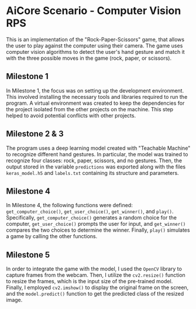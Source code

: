 # AiCore Scenario - Computer Vision RPS

This is an implementation of the "Rock-Paper-Scissors" game, that allows the user to play against the computer using their camera. The game uses computer vision algorithms to detect the user's hand gesture and match it with the three possible moves in the game (rock, paper, or scissors).

## Milestone 1
In Milestone 1, the focus was on setting up the development environment. This involved installing the necessary tools and libraries required to run the program. A virtual environment was created to keep the dependencies for the project isolated from the other projects on the machine. This step helped to avoid potential conflicts with other projects.

## Milestone 2 & 3
The program uses a deep learning model created with "Teachable Machine" to recognize different hand gestures. In particular, the model was trained to recognize four classes: rock, paper, scissors, and no gestures. Then, the output stored in the variable `predictions` was exported along with the files `keras_model.h5` and `labels.txt` containing its structure and parameters.

## Milestone 4
In Milestone 4, the following functions were defined: `get_computer_choice()`, `get_user_choice()`, `get_winner()`, and `play()`. Specifically, `get_computer_choice()` generates a random choice for the computer, `get_user_choice()` prompts the user for input, and `get_winner()` compares the two choices to determine the winner. Finally, `play()` simulates a game by calling the other functions.

## Milestone 5
In order to integrate the game with the model, I used the `OpenCV` library to capture frames from the webcam. Then, I utilize the `cv2.resize()` function to resize the frames, which is the input size of the pre-trained model.  Finally, I employed `cv2.imshow()` to display the original frame on the screen, and the `model.predict()` function to get the predicted class of the resized image.
